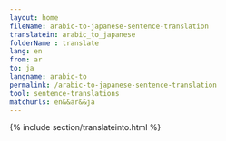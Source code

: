 ```yaml
---
layout: home
fileName: arabic-to-japanese-sentence-translation
translatein: arabic_to_japanese
folderName : translate
lang: en
from: ar
to: ja
langname: arabic-to
permalink: /arabic-to-japanese-sentence-translation
tool: sentence-translations
matchurls: en&&ar&&ja
---
```

{% include section/translateinto.html %}
